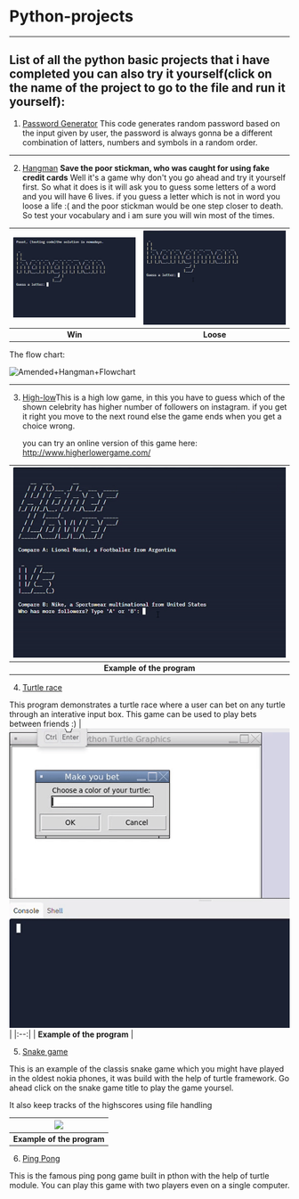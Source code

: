 # Python-projects

- - - -

## List of all the python basic projects that i have completed you can also try it yourself(click on the name of the project to go to the file and run it yourself): 




1. [Password Generator](https://replit.com/@preetpalsinghsp/password-generator-start#Password%20Generator.py)
This code generates random password based on the input given by user, the password is always gonna be a different combination of latters, numbers and symbols in a random order.
 
 - - - -
 
2. [Hangman](https://replit.com/@preetpalsinghsp/Hangman)
**Save the poor stickman, who was caught for using fake credit cards**
Well it's a game why don't you go ahead and try it yourself first. So what it does is it will ask you to guess some letters of a word and you will have 6 lives. if you guess a letter which is not in word you loose a life :( and the poor stickman would be one step closer to death. So test your vocabulary and i am sure you will win most of the times.

| ![](images/win.gif) | ![](images/loose.gif) |
|:--:| :--:|
| **Win** | **Loose** |

The flow chart:

<img width="498" alt="Amended+Hangman+Flowchart" src="https://user-images.githubusercontent.com/38079818/140611715-b4b6491f-df07-491b-aa03-2ef57383803a.png">

 - - - -
 
3. [High-low](https://replit.com/@preetpalsinghsp/higher-lower-start#main.py)This is a high low game, in this you have to guess which of the shown celebrity has higher number of followers on instagram. if you get it right you move to the next round else the game ends when you get a choice wrong.

      you can try an online version of this game here:
        http://www.higherlowergame.com/

| ![](images/winhigh.gif) |
|:--:|
| **Example of the program** |

4. [Turtle race](https://replit.com/@preetpalsinghsp/Turtle-race#main.py)
 
 This program demonstrates a turtle race where a user can bet on any turtle through an interative input box. This game can be used to play bets between friends :)
| ![](images/turtlerace.gif) |
|:--:|
| **Example of the program** |

5. [Snake game](https://github.com/preetpalsinghspat/Python-projects/tree/main/Snake%20game)

 This is an example of the classis snake game which you might have played in the oldest nokia phones, it was build with the help of turtle framework. Go ahead click on the snake   game title to play the game yoursel.
 
 It also keep tracks of the highscores using file handling
 
| ![](images/snake.gif) |
|:--:|
| **Example of the program** |
 
 
 6. [Ping Pong](...)
 
 This is the famous ping pong game built in pthon with the help of turtle module. You can play this game with two players even on a single computer.
 
